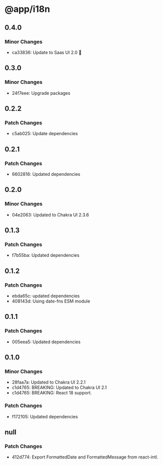 # @app/i18n

## 0.4.0

### Minor Changes

- ca33836: Update to Saas UI 2.0 🥳

## 0.3.0

### Minor Changes

- 24f7eee: Upgrade packages

## 0.2.2

### Patch Changes

- c5ab025: Update dependencies

## 0.2.1

### Patch Changes

- 6602816: Updated dependencies

## 0.2.0

### Minor Changes

- 04e2063: Updated to Chakra UI 2.3.6

## 0.1.3

### Patch Changes

- f7b55ba: Updated dependencies

## 0.1.2

### Patch Changes

- ebda65c: updated dependencies
- 408143d: Using date-fns ESM module

## 0.1.1

### Patch Changes

- 005eea5: Updated dependencies

## 0.1.0

### Minor Changes

- 28faa7a: Updated to Chakra UI 2.2.1
- c1d4765: BREAKING: Updated to Chakra UI 2.1
- c1d4765: BREAKING: React 18 support.

### Patch Changes

- f172105: Updated dependencies

## null

### Patch Changes

- 412d774: Export FormattedDate and FormattedMessage from react-intl.
